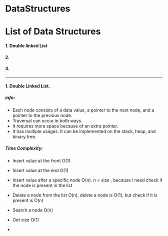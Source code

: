 # DataStructures
 
 
#  List of Data Structures
#### 1. Double linked List
#### 2.
#### 3.


------------------------------------------

#### 1. Double Linked List.

##### info:
- Each node consists of a data value, a pointer to the next node, and a pointer to the previous node.
- Traversal can occur in both ways.
- It requires more space because of an extra pointer.
- It has multiple usages. It can be implemented on the stack, heap, and binary tree.

##### Time Complexity: 
 - Insert value at the front  O(1)
 - Insert value at the end O(1)
 - Insert value after a specific node O(n). n = size , because i need check if the node is present in the list
 - Delete a node from the list O(n). delete a node is O(1), but check if it is present is O(n)
 - Search a node O(n)
 - Get size O(1)
 
 -
 


